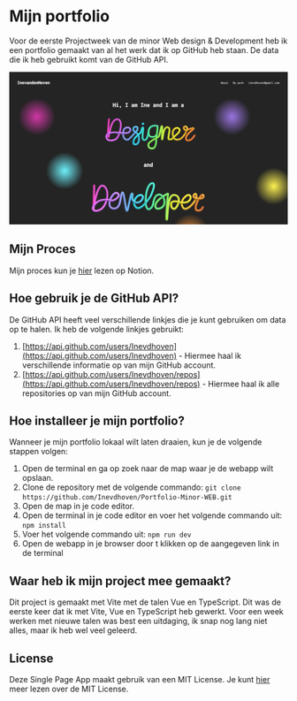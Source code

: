 # Mijn portfolio

Voor de eerste Projectweek van de minor Web design & Development heb ik een portfolio gemaakt van al het werk dat ik op GitHub heb staan. De data die ik heb gebruikt komt van de GitHub API.

![Homepage portfolio](./src/assets/homepage.png)

## Mijn Proces

Mijn proces kun je [hier](https://smooth-freeze-4ae.notion.site/Projectweek-1-5b8c77d8c5a54b678f43308a44c56e4f) lezen op Notion.

## Hoe gebruik je de GitHub API?

De GitHub API heeft veel verschillende linkjes die je kunt gebruiken om data op te halen. Ik heb de volgende linkjes gebruikt:

1. [https://api.github.com/users/Inevdhoven](https://api.github.com/users/Inevdhoven) - Hiermee haal ik verschillende informatie op van mijn GitHub account.
2. [https://api.github.com/users/Inevdhoven/repos](https://api.github.com/users/Inevdhoven/repos) - Hiermee haal ik alle repositories op van mijn GitHub account.

## Hoe installeer je mijn portfolio?

Wanneer je mijn portfolio lokaal wilt laten draaien, kun je de volgende stappen volgen:

1. Open de terminal en ga op zoek naar de map waar je de webapp wilt opslaan.
2. Clone de repository met de volgende commando: `git clone https://github.com/Inevdhoven/Portfolio-Minor-WEB.git`
3. Open de map in je code editor.
4. Open de terminal in je code editor en voer het volgende commando uit: `npm install`
5. Voer het volgende commando uit: `npm run dev`
6. Open de webapp in je browser door t klikken op de aangegeven link in de terminal

## Waar heb ik mijn project mee gemaakt?

Dit project is gemaakt met Vite met de talen Vue en TypeScript. Dit was de eerste keer dat ik met Vite, Vue en TypeScript heb gewerkt. Voor een week werken met nieuwe talen was best een uitdaging, ik snap nog lang niet alles, maar ik heb wel veel geleerd.

## License

Deze Single Page App maakt gebruik van een MIT License. Je kunt [hier](https://github.com/Inevdhoven/Portfolio-Minor-WEB/blob/main/LICENSE) meer lezen over de MIT License.
